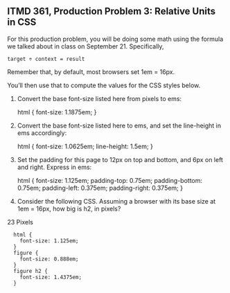 ## ITMD 361, Production Problem 3: Relative Units in CSS

For this production problem, you will be doing some math using the formula we talked about in class
on September 21. Specifically,

    target ÷ context = result

Remember that, by default, most browsers set 1em = 16px.

You’ll then use that to compute the values for the CSS styles below.

1. Convert the base font-size listed here from pixels to ems:

      html {
        font-size: 1.1875em;
      }

2.  Convert the base font-size listed here to ems, and set the line-height in ems accordingly:

      html {
        font-size: 1.0625em;
        line-height: 1.5em;
      }

3. Set the padding for this page to 12px on top and bottom, and 6px on left and right. Express in
ems:

      html {
        font-size: 1.125em;
        padding-top: 0.75em;
        padding-bottom: 0.75em;
        padding-left: 0.375em;
        padding-right: 0.375em;
      }

4. Consider the following CSS. Assuming a browser with its base size at 1em = 16px, how big is h2,
in pixels?

23 Pixels

      html {
        font-size: 1.125em;
      }
      figure {
        font-size: 0.888em;
      }
      figure h2 {
        font-size: 1.4375em;
      }
